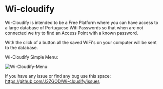 # Wi-cloudify
Wi-Cloudify is intended to be a Free Platform where you can have access to a large database of Portuguese Wifi Passwords so that when are not connected we try to find an Access Point with a known password.

With the click of a button all the saved WiFi's on your computer will be sent to the database.

Wi-Cloudify Simple Menu:



![Wi-Cloudify-Menu](https://user-images.githubusercontent.com/72945621/110462492-af6e7b80-80c8-11eb-8c80-258a964b66ba.png)



If you have any issue or find any bug use this space:
https://github.com/J3ZGOD/Wi-cloudify/issues
